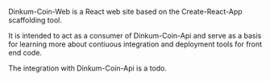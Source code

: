 Dinkum-Coin-Web is a React web site based on the Create-React-App scaffolding tool.

It is intended to act as a consumer of Dinkum-Coin-Api and serve as a basis for learning more about contiuous integration and deployment tools for front end code.

The integration with Dinkum-Coin-Api is a todo.